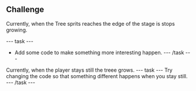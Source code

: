 ## Challenge

Currently, when the Tree sprits reaches the edge of the stage is stops growing.

--- task ---
+ Add some code to make something more interesting happen.
--- /task ---

Currently, when the player stays still the treee grows.
--- task ---
Try changing the code so that something different happens when you stay still. 
--- /task ---
